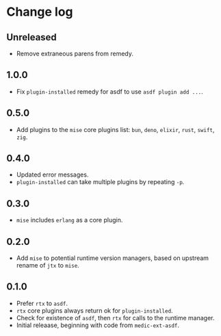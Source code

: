 # Change log

## Unreleased

- Remove extraneous parens from remedy.

## 1.0.0

- Fix `plugin-installed` remedy for asdf to use `asdf plugin add ...`.

## 0.5.0

- Add plugins to the `mise` core plugins list: `bun`, `deno`, `elixir`, `rust`,
  `swift`, `zig`.

## 0.4.0

- Updated error messages.
- `plugin-installed` can take multiple plugins by repeating `-p`.

## 0.3.0

- `mise` includes `erlang` as a core plugin.

## 0.2.0

- Add `mise` to potential runtime version managers, based on upstream rename
  of `jtx` to `mise`.

## 0.1.0

- Prefer `rtx` to `asdf`.
- `rtx` core plugins always return ok for `plugin-installed`.
- Check for existence of `asdf`, then `rtx` for calls to the runtime manager.
- Initial releaase, beginning with code from `medic-ext-asdf`.
